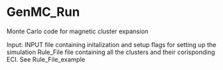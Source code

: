 # GenMC_Run
Monte Carlo code for magnetic cluster expansion

Input:
INPUT file containing initalization and setup flags for setting up the simulation
Rule_File file containing all the clusters and their corisponding ECI. See Rule_File_example
